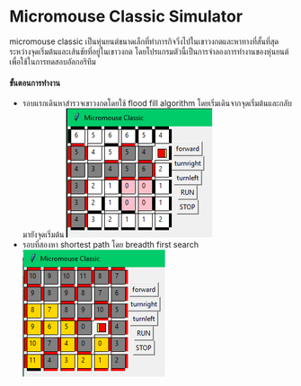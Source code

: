 # Micromouse Classic Simulator
  micromouse classic เป็นหุ่นยนต์ขนาดเล็กที่ทำภารกิจวิ่งไปในเขาวงกตและหาทางที่สั้นที่สุดระหว่างจุดเริ่มต้นและเส้นชัยที่อยู่ในเขาวงกต โดยโปรแกรมตัวนี้เป็นการจำลองการทำงานของหุ่นยนต์ เพื่อใช้ในการทดสอบอัลกอริทึม
#### ขั้นตอนการทำงาน
* รอบแรกเดินหาสำรวจเขาวงกตโดยใช้ flood fill algorithm โดยเริ่มเดินจากจุดเริ่มต้นและกลับมายังจุดเริ่มต้น
![IMG](https://github.com/thangmo01/micromouse-classic-simulator/blob/master/img_1.png)
* รอบที่สองหา shortest path โดย breadth first search
![IMG](https://github.com/thangmo01/micromouse-classic-simulator/blob/master/img_2.png)